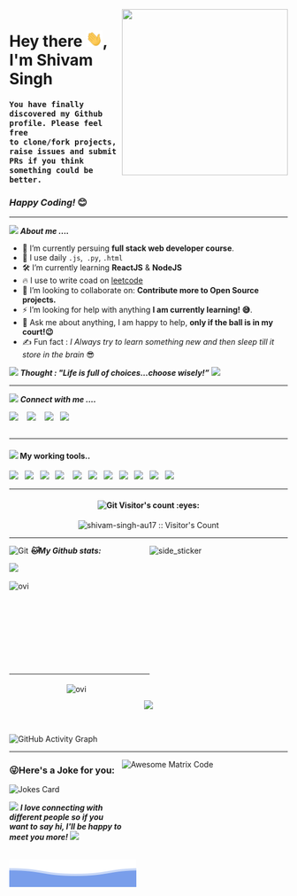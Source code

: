 <img src ="https://media.giphy.com/media/M9gbBd9nbDrOTu1Mqx/giphy.gif" align="right" width="300" height="300" />
<h1 align="left" >Hey there <img src="https://raw.githubusercontent.com/ABSphreak/ABSphreak/master/gifs/Hi.gif" width="30px">, I'm Shivam Singh </h1>
<h4><samp><strong>You have finally discovered my Github profile. Please feel free  <br>  to clone/fork projects, raise issues and submit PRs if you think something could be better.</strong></samp></h4> 
<h3><i>Happy Coding!</i> 😊</h3>
<hr>

<img src="https://media.giphy.com/media/iY8CRBdQXODJSCERIr/giphy.gif" width="30px">&nbsp;***About me ....***

- 🧠 I’m currently persuing **full stack web developer course**.
- 🤔 I use daily ```.js```,``` .py```, ```.html```
- 🛠 I’m currently learning **ReactJS** & **NodeJS**<br>
- 🔥 I use to write coad on [leetcode](https://leetcode.com/shivam-singh-au17/) <br>
- 🌱 I’m looking to collaborate on: **Contribute more to Open Source projects.**
- ⚡ I’m looking for help with anything **I am currently learning! 😅**.
- 💬 Ask me about anything, I am happy to help, **only if the ball is in my court!😉**<br>
- ✍️ Fun fact : *I Always try to learn something new and then sleep till it store in the brain* 😎<br>

 <img src="https://media.giphy.com/media/gH3LO09IOiZIqePwv9/giphy.gif" width="50" /> <b><i align="center">Thought : "Life is full of choices…choose wisely!”</i></b> <img src="https://media.giphy.com/media/qjqUcgIyRjsl2/giphy.gif" width="50" />

 <hr>

<img src="https://media.giphy.com/media/iY8CRBdQXODJSCERIr/giphy.gif" width="30px">&nbsp;***Connect with me ....***
<p>
   <a href="https://twitter.com/SHIVAMSINGH4458">
    <img align="left" src="https://image.flaticon.com/icons/svg/733/733579.svg" width="32px"  />
  </a>
  <a href="mailto:shivamsingh4458@gmail.com">
    <img align="left" src="https://image.flaticon.com/icons/svg/732/732200.svg" width="32px"  />
  </a>
  <a href="https://www.linkedin.com/in/shivam-singh-05050a1a0/">
    <img align="left" src="https://image.flaticon.com/icons/svg/174/174857.svg" width="28px" />
  </a>
  <a href="https://leetcode.com/shivam-singh-au17/">
    <img align="left" src="https://upload.wikimedia.org/wikipedia/commons/thumb/a/ab/LeetCode_logo_white_no_text.svg/102px-LeetCode_logo_white_no_text.svg.png" width="24px"  />
  </a>
</p>

<br>
<br>


 <hr>
 <h4><img src="https://media.giphy.com/media/iY8CRBdQXODJSCERIr/giphy.gif" width="30px">&nbsp;My working tools..</h4>
<p >
 <img src="https://img.shields.io/badge/html5%20-%23e34f26.svg?&style=for-the-badge&logo=html5&logoColor=white" />&nbsp;&nbsp;
 <img src="https://img.shields.io/badge/css3%20-%231572B6.svg?&style=for-the-badge&logo=css3&logoColor=white" />&nbsp;&nbsp;
 <img src="https://img.shields.io/badge/javascript%20-%23F7DF1.svg?&style=for-the-badge&logo=javascript&logoColor=white" />&nbsp;&nbsp;
 <img src="https://img.shields.io/badge/python%20-%23329993.svg?&style=for-the-badge&logo=python&logoColor=white" />&nbsp;&nbsp;&nbsp;
 <img src="https://img.shields.io/badge/react%20-%23F7DF1E.svg?&style=for-the-badge&logo=react&logoColor=white&color=A259FF" />&nbsp;&nbsp;
 <img src="https://img.shields.io/badge/Figma%20-%23F7DF1E.svg?&style=for-the-badge&color=A259FF&logo=Figma&logoColor=white"" />&nbsp;&nbsp;
 <img src="https://img.shields.io/badge/Bootstrap%20-%23F7DF1E.svg?&style=for-the-badge&color=7044A3&logo=Bootstrap&logoColor=white"" />&nbsp;&nbsp;
 <img src="https://img.shields.io/badge/Sass%20-%23F7DF1E.svg?&style=for-the-badge&color=CD6799&logo=Sass&logoColor=white"" />&nbsp;&nbsp;
 <img src="https://img.shields.io/badge/Node.js%20-%23F7DF1E.svg?&style=for-the-badge&color=6DB35A" />&nbsp;&nbsp;
 <img src="https://img.shields.io/badge/MongoDB%20-%23F7DF1E.svg?&style=for-the-badge&color=5C9A37" />&nbsp;&nbsp;
 <img src="https://img.shields.io/badge/MySQL%20-%23F7DF1E.svg?&style=for-the-badge&color=1E4C68" />&nbsp;&nbsp;                                                                                                                       
</p>
<hr>


<h4 align="center"><img src="https://media.giphy.com/media/W5eoZHPpUx9sapR0eu/giphy.gif" width="30px" alt="Git"/>&nbsp;Visitor's count :eyes:</h4>

<p align="center"><img src="https://profile-counter.glitch.me/{shivam-singh-au17}/count.svg" alt="shivam-singh-au17 :: Visitor's Count" /></p>

<hr>

 <img align="right" width=250px height=250px alt="side_sticker" src="https://media.giphy.com/media/TEnXkcsHrP4YedChhA/giphy.gif" />



<p align="left">
<img src="https://media.giphy.com/media/W5eoZHPpUx9sapR0eu/giphy.gif" width="30px" alt="Git"/>&nbsp;<i><b>🐱My Github stats:</b></i> 
</p>

<p align="left" >
<img src="https://github-readme-streak-stats.herokuapp.com/?user=shivam-singh-au17&theme=chartreuse-dark"  />
</p>
 
<p>
<a href="https://github.com/shivam-singh-au17"><span>
<img align="left" src="https://github-readme-stats.vercel.app/api/top-langs?username=shivam-singh-au17&show_icons=true&locale=en&layout=compact&theme=chartreuse-dark" alt="ovi"/>
<img align="right" src="https://github-readme-stats.vercel.app/api?username=shivam-singh-au17&show_icons=true&locale=en&theme=chartreuse-dark" alt="ovi" width="400px"/>
</span></a> </p>

<br/><br/><br/><br/><br/><br/><br/><br/><br/>
<hr clear="both">
 <br/>
<p align="center">
<a href="https://github.com/shivam-singh-au17"><span>
<img align="center" src="https://github-profile-summary-cards.vercel.app/api/cards/profile-details?username=shivam-singh-au17&theme=dracula" />
</span></a> </p>

 <br/>
 
![GitHub Activity Graph](https://activity-graph.herokuapp.com/graph?username=shivam-singh-au17&bg_color=000000&color=4fff67&line=4fff67&point=ffffff&area=true&hide_border=true) 


<hr clear="both">

<img src = 'https://github.com/MarikIshtar007/MarikIshtar007/blob/master/images/matrix.gif' alt = 'Awesome Matrix Code' align='right' height=180px width="300px"/>

### 😜Here's a Joke for you:
<img src="https://readme-jokes.vercel.app/api" alt="Jokes Card" />

<img src="https://media.giphy.com/media/LnQjpWaON8nhr21vNW/giphy.gif" width="60"> <em><b>**I love connecting with different people</b> so if you want to say <b>hi, I'll be happy to meet you more!**</b></em> <img src="https://media.giphy.com/media/7j2hfyeVcDtf2/giphy.gif" width="50" />
  
![](https://github.com/amandewatnitrr/amandewatnitrr/blob/main/imgs/bottom_header.svg)
